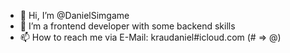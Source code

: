 - 👋 Hi, I’m @DanielSimgame
- 🌱 I’m a frontend developer with some backend skills
- 📫 How to reach me via E-Mail: kraudaniel#icloud.com (# => @)

<!---
DanielSimgame/DanielSimgame is a ✨ special ✨ repository because its `README.md` (this file) appears on your GitHub profile.
You can click the Preview link to take a look at your changes.
--->
